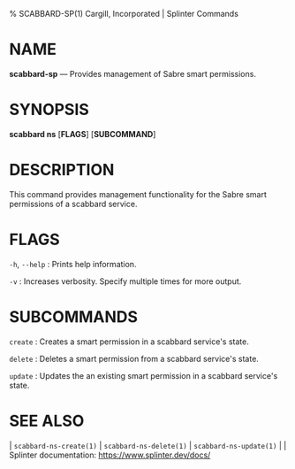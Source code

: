 % SCABBARD-SP(1) Cargill, Incorporated | Splinter Commands
<!--
  Copyright 2018-2021 Cargill Incorporated
  Licensed under Creative Commons Attribution 4.0 International License
  https://creativecommons.org/licenses/by/4.0/
-->

NAME
====

**scabbard-sp** — Provides management of Sabre smart permissions.

SYNOPSIS
========

**scabbard ns** \[**FLAGS**\] \[**SUBCOMMAND**\]

DESCRIPTION
===========
This command provides management functionality for the Sabre smart permissions
of a scabbard service.

FLAGS
=====
`-h`, `--help`
: Prints help information.

`-v`
: Increases verbosity. Specify multiple times for more output.

SUBCOMMANDS
===========
`create`
: Creates a smart permission in a scabbard service's state.

`delete`
: Deletes a smart permission from a scabbard service's state.

`update`
: Updates the an existing smart permission in a scabbard service's state.

SEE ALSO
========
| `scabbard-ns-create(1)`
| `scabbard-ns-delete(1)`
| `scabbard-ns-update(1)`
|
| Splinter documentation: https://www.splinter.dev/docs/
